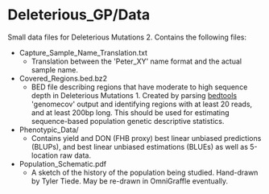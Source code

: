 # Deleterious_GP/Data
Small data files for Deleterious Mutations 2. Contains the following files:
- Capture_Sample_Name_Translation.txt
    - Translation between the 'Peter_XY' name format and the actual sample name.
- Covered_Regions.bed.bz2
    - BED file describing regions that have moderate to high sequence depth in
    Deleterious Mutations 1. Created by parsing
    [bedtools](http://bedtools.readthedocs.org/en/latest/) 'genomecov' output
    and identifying regions with at least 20 reads, and at least 200bp long.
    This should be used for estimating sequence-based population genetic
    descriptive statistics.
- Phenotypic_Data/
    - Contains yield and DON (FHB proxy) best linear unbiased predictions (BLUPs),
    and best linear unbiased estimations (BLUEs) as well as 5-location raw data.
- Population_Schematic.pdf
    - A sketch of the history of the population being studied. Hand-drawn by
    Tyler Tiede. May be re-drawn in OmniGraffle eventually.

